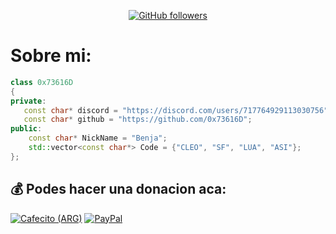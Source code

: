 <div align="center">
  
[![GitHub followers](https://img.shields.io/github/followers/0x73616D?label=Follow&style=social)](https://github.com/0x73616D)

</div>


# Sobre mi:

```cpp
class 0x73616D
{
private:
   const char* discord = "https://discord.com/users/717764929113030756";
   const char* github = "https://github.com/0x73616D";
public:
    const char* NickName = "Benja";  
    std::vector<const char*> Code = {"CLEO", "SF", "LUA", "ASI"};
};
```

  ## 💰 Podes hacer una donacion aca:
[![Cafecito (ARG)](https://img.shields.io/badge/Buy%20Me%20a%20Coffee-ffdd00?style=for-the-badge&logo=buy-me-a-coffee&logoColor=black)](https://cafecito.app/0x73616d)
[![PayPal](https://img.shields.io/badge/PayPal-00457C?style=for-the-badge&logo=paypal&logoColor=white)](https://paypal.me/0x73616D)
